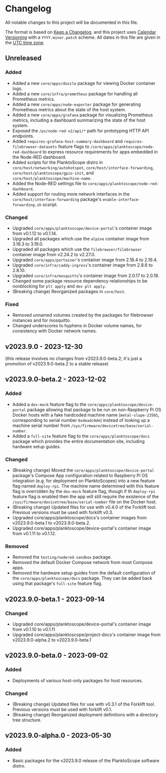 # Changelog

All notable changes to this project will be documented in this file.

The format is based on [Keep a Changelog](https://keepachangelog.com/en/1.0.0/),
and this project uses [Calendar Versioning](https://calver.org/) with a `YYYY.minor.patch` scheme.
All dates in this file are given in the [UTC time zone](https://en.wikipedia.org/wiki/Coordinated_Universal_Time).

## Unreleased

### Added

- Added a new `core/apps/dozzle` package for viewing Docker container logs.
- Added a new `core/infra/prometheus` package for handling all Prometheus metrics.
- Added a new `core/apps/node-exporter` package for generating Prometheus metrics about the state of the host system.
- Added a new `core/apps/grafana` package for visualizing Prometheus metrics, including a dashboard summarizing the state of the host system.
- Exposed the `/ps/node-red-v2/api/*` path for prototyping HTTP API endpoints.
- Added `requires-grafana-host-summary-dashboard` and `requires-filebrowser-datasets` feature flags to `/core/apps/planktoscope/node-red-dashboard` to express resource requirements for apps embedded in the Node-RED dashboard.
- Added scripts for the PlanktoScope distro in `core/host/networking/autohotspot`, `core/host/interface-forwarding`, `core/host/planktoscope/gpio-init`, and `core/host/planktoscope/machine-name`.
- Added the Node-RED settings file to `core/apps/planktoscope/node-red-dashboard`.
- Added support for routing more network interfaces in the `core/host/interface-forwarding` package's `enable-interface-forwarding.sh` scsript.

### Changed

- Upgraded `core/apps/planktoscope/device-portal`'s container image from v0.1.12 to v0.1.14.
- Upgraded all packages which use the `alpine` container image from 3.18.3 to 3.19.0.
- Upgraded all packages which use the `filebrowser/filebrowser` container image from v2.24.2 to v2.27.0.
- Upgraded `core/apps/portainer`'s container image from 2.18.4 to 2.19.4.
- Upgraded `core/infra/caddy-ingress`'s container image from 2.8.6 to 2.8.10.
- Upgraded `core/infra/mosquitto`'s container image from 2.0.17 to 2.0.18.
- Changed some package resource dependency relationships to be nonblocking for `plt apply` and `dev plt apply`.
- (Breaking change) Reorganized packages in `core/host`.

### Fixed

- Removed unnamed volumes created by the packages for filebrowser instances and for mosquitto.
- Changed underscores to hyphens in Docker volume names, for consistency with Docker network names.

## v2023.9.0 - 2023-12-30

(this release involves no changes from v2023.9.0-beta.2; it's just a promotion of v2023.9.0-beta.2 to a stable release)

## v2023.9.0-beta.2 - 2023-12-02

### Added

- Added a `dev-mock` feature flag to the `core/apps/planktoscope/device-portal` package allowing that package to be run on non-Raspberry Pi OS Docker hosts with a fake hardcoded machine name (`metal-slope-23501`, corresponding to serial number `0xdeadc0de`) instead of looking up a machine serial number from `/sys/firmware/devicetree/base/serial-number`.
- Added a `full-site` feature flag to the `core/apps/planktoscope/docs` package which provides the entire documentation site, including hardware setup guides.

### Changed

- (Breaking change) Moved the `core/apps/planktoscope/device-portal` package's Compose App configuration related to Raspberry Pi OS integration (e.g. for deployment on PlanktoScopes) into a new feature flag named `deploy-rpi`. The machine name determined with this feature flag is overridden by the `dev-mock` feature flag, though if th `deploy-rpi` feature flag is enabled then the app will still require the existence of the `/sys/firmware/devicetree/base/serial-number` file on the Docker host.
- (Breaking change) Updated files for use with v0.4.0 of the Forklift tool. Previous versions must be used with forklift v0.3.
- Upgraded core/apps/planktoscope/docs's container images from v2023.9.0-beta.1 to v2023.9.0-beta.2.
- Upgraded core/apps/planktoscope/device-portal's container image from v0.1.11 to v0.1.12.

### Removed

- Removed the `testing/nodered-sandbox` package.
- Removed the default Docker Compose network from most Compose apps.
- Removed the hardware setup guides from the default configuration of the `core/apps/planktoscope/docs` package. They can be added back using that package's `full-site` feature flag.

## v2023.9.0-beta.1 - 2023-09-14

### Changed

- Upgraded core/apps/planktoscope/device-portal's container image from v0.1.10 to v0.1.11
- Upgraded core/apps/planktoscope/project-docs's container image from v2023.9.0-alpha.2 to v2023.9.0-beta.1

## v2023.9.0-beta.0 - 2023-09-02

### Added

- Deployments of various host-only packages for host resources.

### Changed

- (Breaking change) Updated files for use with v0.3.1 of the Forklift tool. Previous versions must be used with forklift v0.1.
- (Breaking change) Reorganized deployment definitions with a directory tree structure.

## v2023.9.0-alpha.0 - 2023-05-30

### Added

- Basic packages for the v2023.9.0 release of the PlanktoScope software distro.
